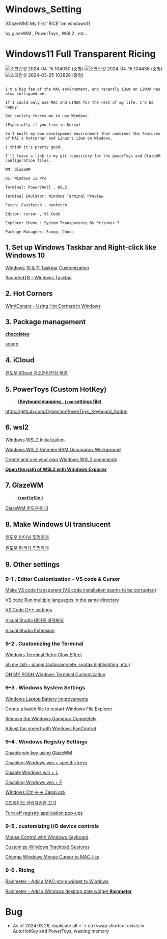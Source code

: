 # Windows_Setting
[GlazeWM] My first 'RICE' on windows11

by glazeWM , PowerToys , WSL2 , etc ...

# Windows11 Full Transparent Ricing

![스크린샷 2024-04-15 104030 (중형)](https://github.com/Cybecho/Windows_Setting/assets/42949995/bce574ab-86de-4151-8d16-3b3fa319f718)
![스크린샷 2024-04-15 104436 (중형)](https://github.com/Cybecho/Windows_Setting/assets/42949995/b8ee5b2e-4c20-4223-b645-4fec4cd9c058)
![스크린샷 2024-03-25 102828 (중형)](https://github.com/Cybecho/Windows_Setting/assets/42949995/4cef14c5-aba0-4892-964b-e44eb3a1f734)

```

I'm a big fan of the MAC environment, and recently i3wm on LINUX has also intrigued me.

If I could only use MAC and LINUX for the rest of my life, I'd be happy.

But society forces me to use Windows.

(Especially if you live in Korea)

So I built my own development environment that combines the features of MAC's hotcorner and Linux's i3wm on Windows.

I think it's pretty good.

I'll leave a link to my git repository for the powerToys and GlazeWM configuration files.

```

```
WM: GlazeWM

OS: Windows 11 Pro

Terminal: Powershell , WSL2

Terminal Emulator: Windows Terminal Preview

Fetch: Fastfetch , neofetch

Editor: cursor , VS Code

Explorer theme : System Transparency By Prisoner 7

Package Managers: Scoop, Choco
```

## 1. Set up Windows Taskbar and Right-click like Windows 10

[Windows 10 & 11 Taskbar Customization](https://www.notion.so/10-11-a98a69b61ead4832a283c426cb51d7cf?pvs=21) 

[RoundedTB - Windows Taskbar ](https://www.notion.so/RoundedTB-ef0a2195da244953b37878ce114b857c?pvs=21) 

## 2. Hot Corners

[WinXConers - Using Hot Corners in Windows](https://www.notion.so/WinXConers-9adbbb59ed964dd7b95e465395c899f9?pvs=21) 

## 3. Package management

[**chocolatey**](https://chocolatey.org/)

[scoop](https://www.notion.so/scoop-85c8c41652704cfc9b25a72a32ce190b?pvs=21)

## 4. iCloud

[윈도우 iCloud 자소분리현상 해결](https://www.notion.so/iCloud-954e9b68284f432581822862eab42fc2?pvs=21) 

## 5. PowerToys (Custom HotKey)

> **[(Keyboard mapping `.json` settings file)](https://github.com/Cybecho/Windows_Setting/blob/main/default.json)**
> 

https://github.com/Cybecho/PowerToys_Keyboard_Addon

## 6. wsl2

[Windows WSL2 Initialization](https://www.notion.so/Windows-WSL2-13ed931f1f3548aeb236afd1cbda26d2?pvs=21)

 [Windows WSL2 Vmmem RAM Occupancy Workaround](https://www.notion.so/Windows-WSL2-Vmmem-RAM-db3cfd373d6e4353a5067cf5ec44be9b?pvs=21) 

[Create and use your own Windows WSL2 commands](https://www.notion.so/Windows-WSL2-de7190764d87414a9cb23ac4dbc73514?pvs=21) 

[**Open the path of WSL2 with Windows Explorer**](https://www.notion.so/WSL2-Windows-4d0f25ccd7c84706b1a749562669b27c?pvs=21) 

## 7. GlazeWM

> **[(`config`file )](https://github.com/Cybecho/Windows_Setting/blob/main/config.yaml)**
> 

[GlazeWM 윈도우용 i3](https://www.notion.so/GlazeWM-i3-e197a8a316584a1c9fbe25f3c16f1317?pvs=21) 

## 8. Make Windows UI translucent

[윈도우 터미널 투명하게](https://www.notion.so/0b98ec4d25164c4485b1962094710534?pvs=21) 

[윈도우 탐색기 투명하게](https://www.notion.so/f47854d2452b4efdb0937bbbaa8f0232?pvs=21) 

## 9. Other settings

### 9-1 . Editor Customization - VS code & Cursor

[Make VS code transparent (VS code installation seems to be corrupted)](https://www.notion.so/VS-code-vs-code-3738fece05c5471d83f63f99a0edf40a?pvs=21) 

[VS code Run multiple languages in the same directory](https://www.notion.so/VS-Code-a79c5ef60eff499f8938bc6bbdc6ea9b?pvs=21) 

[VS Code C++ settings](https://www.notion.so/VS-Code-C-877b6f3e0e2f4285bc5dc174ff5e5110?pvs=21) 

[Visual Studio 테마를 바꿔봐요](https://www.notion.so/Visual-Studio-9255c6c2665a45f09b1230fa380b2b68?pvs=21) 

[Visual Studio Extension](https://www.notion.so/Visual-Studio-Extension-c7e398ff28864baf98411efe858b3a07?pvs=21) 

### 9-2 . Customizing the Terminal

[Windows Terminal Retro Glow Effect](https://www.notion.so/f8e5ce5861ba481dafe8312f1dfd58f0?pvs=21) 

[oh my zsh - plugin (autocomplete, syntax highlighting, etc.)](https://www.notion.so/oh-my-zsh-88066d6294b445b5909da248df0b4e91?pvs=21) 

[OH MY POSH Windows Terminal Customization](https://www.notion.so/oh-my-posh-4537e5ec748a4e2590aa05849af7338d?pvs=21) 

### 9-3 . Windows System Settings

[Windows Laptop Battery Improvements](https://www.notion.so/ffe24865b17b4153954b544faef2e9bf?pvs=21) 

[Create a batch file to restart Windows File Explorer](https://www.notion.so/07583846d6504f69aca2588429d0405a?pvs=21) 

[Remove the Windows Gamebar Completely](https://www.notion.so/a9053087eff24e22aaa928f62f00c140?pvs=21) 

[Adjust fan speed with Windows FanControl](https://www.notion.so/FanControl-47684b53fd0e4d26b7dce60105df33f5?pvs=21) 

### 9-4 . Windows Registry Settings

[Disable win key using GlazeWM](https://www.notion.so/GlazeWM-win-66df8974fefc40b8af4e229dea4d3cf2?pvs=21) 

[Disabling Windows win + specific keys](https://www.notion.so/win-8cc34530c5bc4147911d0ce6b54b2822?pvs=21)

[Disable Windows win + L](https://www.notion.so/win-L-e2e4269d107f413eac708099bd840641?pvs=21) 

[Disabling Windows win + F](https://www.notion.so/win-F-2af9617ff1ac401384bef3c510772509?pvs=21) 

[Windows Ctrl ←→ CapsLock](https://www.notion.so/Ctrl-CapsLock-7db001a3cb4248009f9440327f19552e?pvs=21) 

[C드라이브 관리자권한 끄기](https://www.notion.so/C-215c36943dee4a40af5fcac1d481c903?pvs=21) 

[Turn off registry application pop-ups](https://www.notion.so/10b61f18a52541ca934e4b4d393f0aad?pvs=21) 

### 9-5 . customizing I/O device controls

[Mouse Control with Windows Keyboard](https://www.notion.so/f05203f959064cd78bee6c42b5edebf0?pvs=21)

[Customize Windows Trackpad Gestures](https://www.notion.so/f46d1b9de90d4bb6a28ae896429c94f4?pvs=21)

[Change Windows Mouse Cursor to MAC-like](https://www.notion.so/MAC-82c31900393a43f7a172aa9d3bfa0644?pvs=21) 

### 9-6 . Ricing

[Rainmeter - Add a MAC-style widget to Windows](https://www.notion.so/Rainmeter-MAC-4032f7a00bb14c29b86e8ded6670c405?pvs=21) 

[Rainmeter - Add a Windows desktop date widget **Rainmeter**](https://www.notion.so/Rainmeter-1bc9979deb7348c5b2ea9f809e0eb9f1?pvs=21)

# Bug
- As of 2024.03.26, duplicate alt <--> ctrl swap shortcut exists in AutoHotKey and PowerToys, wasting memory
